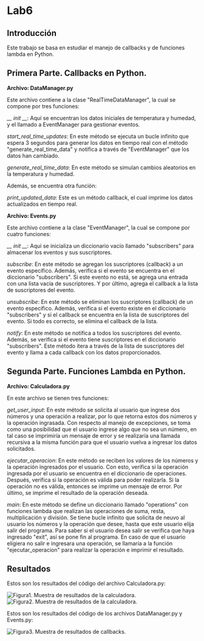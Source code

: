 # Lab6

## Introducción 
Este trabajo se basa en estudiar el manejo de callbacks y de funciones lambda en Python.

## Primera Parte. Callbacks en Python.
**Archivo: DataManager.py**

Este archivo contiene a la clase "RealTimeDataManager", la cual se compone por tres funciones:

*__ init __*:
Aquí se encuentran los datos iniciales de temperatura y humedad, y el llamado a EventManager para gestionar eventos.

*start_real_time_updates*:
En este método se ejecuta un bucle infinito que espera 3 segundos para generar los datos en tiempo real con el método "generate_real_time_data" y notifica a través de "EventManager" que los datos han cambiado.

*generate_real_time_data*:
En este método se simulan cambios aleatorios en la temperatura y humedad.

Además, se encuentra otra función:

*print_updated_data*:
Este es un método callback, el cual imprime los datos actualizados en tiempo real.




**Archivo: Events.py**

Este archivo contiene a la clase "EventManager", la cual se compone por cuatro funciones:

*__ init __*:
Aquí se inicializa un diccionario vacío llamado "subscribers" para almacenar los eventos y sus suscriptores.

*subscribe*:
En este método se agregan los suscriptores (callback) a un evento específico. Además, verifica si el evento se encuentra en el diccionario "subscribers". Si este evento no está, se agrega una entrada con una lista vacía de suscriptores. Y por último, agrega el callback a la lista de suscriptores del evento.

*unsubscribe*:
En este método se eliminan los suscriptores (callback) de un evento específico. Además, verifica si el evento existe en el diccionario "subscribers" y si el callback se encuentra en la lista de suscriptores del evento. Si todo es correcto, se elimina el callback de la lista.

*notify*:
En este método se notifica a todos los suscriptores del evento. Además, se verifica si el evento tiene suscriptores en el diccionario "subscribers".
Este método itera a través de la lista de suscriptores del evento y llama a cada callback con los datos proporcionados.

## Segunda Parte. Funciones Lambda en Python.
**Archivo: Calculadora.py**

En este archivo se tienen tres funciones:

*get_user_input*:
En este método se solicita al usuario que ingrese dos números y una operación a realizar, por lo que retorna estos dos números y la operación ingrasada.
Con respecto al manejo de excepciones, se toma como una posibilidad que el usuario ingrese algo que no sea un número, en tal caso se imprimiría un mensaje de error y se realizaría una llamada recursiva a la misma función para que el usuario vuelva a ingresar los datos solicitados.

*ejecutar_operacion*:
En este método se reciben los valores de los números y la operación ingresados por el usuario. Con esto, verifica si la operación ingresada por el usuario se encuentra en el diccionario de operaciones.
Después, verifica si la operación es válida para poder realizarla. Si la operación no es válida, entonces se imprime un mensaje de error.
Por último, se imprime el resultado de la operación deseada.

*main*:
En este método se define un diccionario llamado "operations" con funciones lambda que realizan las operaciones de suma, resta, multiplicación y división.
Se tiene bucle infinito que solicita de neuvo al usuario los números y la operación que desee, hasta que este usuario elija salir del programa.
Para saber si el usuario desea salir se verifica que haya ingresado "exit", así se pone fin al programa.
En caso de que el usuario eligiera no salir e ingresara una operación, se llamaría a la función "ejecutar_operacion" para realizar la operación e imprimir el resultado.


## Resultados

Estos son los resultados del código del archivo Calculadora.py:

<image src="https://github.com/crn15/Lab6/raw/main/1.png" alt="Figura1. Muestra de resultados de la calculadora.">

<image src="https://github.com/crn15/Lab6/raw/main/2.png" alt="Figura2. Muestra de resultados de la calculadora.">

Estos son los resultados del código de los archivos DataManager.py y Events.py:

<image src="https://github.com/crn15/Lab6/raw/main/3.png" alt="Figura3. Muestra de resultados de callbacks.">
